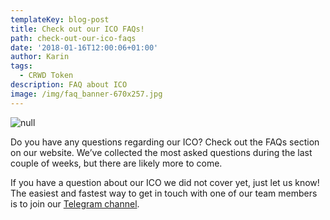 ```yaml
---
templateKey: blog-post
title: Check out our ICO FAQs!
path: check-out-our-ico-faqs
date: '2018-01-16T12:00:06+01:00'
author: Karin
tags:
  - CRWD Token
description: FAQ about ICO
image: /img/faq_banner-670x257.jpg
---
```

![null](/img/faq_banner.jpg)

Do you have any questions regarding our ICO? Check out the FAQs section on our website. We’ve collected the most asked questions during the last couple of weeks, but there are likely more to come.

If you have a question about our ICO we did not cover yet, just let us know! The easiest and fastest way to get in touch with one of our team members is to join our [Telegram channel](https://t.me/conda_ico).
